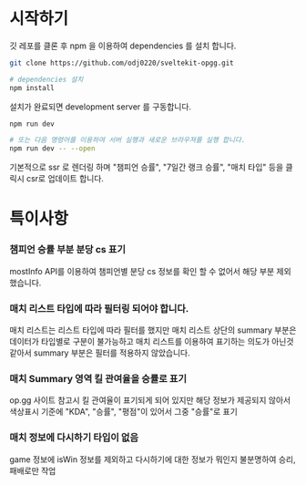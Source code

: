 # 시작하기

깃 레포를 클론 후 npm 을 이용하여 dependencies 를 설치 합니다.

```bash
git clone https://github.com/odj0220/sveltekit-opgg.git

# dependencies 설치
npm install
```

설치가 완료되면 development server 를 구동합니다.
```bash
npm run dev

# 또는 다음 명령어를 이용하여 서버 실행과 새로운 브라우져를 실행 합니다.
npm run dev -- --open
```

기본적으로 ssr 로 렌더링 하며 "챔피언 승률", "7일간 랭크 승률", "매치 타입" 등을 클릭시 csr로 업데이트 합니다. 

# 특이사항
### 챔피언 승률 부분 분당 cs 표기
mostInfo API를 이용하여 챔피언별 분당 cs 정보를 확인 할 수 없어서 해당 부분 제외했습니다.

### 매치 리스트 타입에 따라 필터링 되어야 합니다.
매치 리스트는 리스트 타입에 따라 필터를 했지만 매치 리스트 상단의 summary 부분은 데이터가 타입별로 구분이 불가능하고 매치 리스트를 이용하여 표기하는 의도가 아닌것 같아서 summary 부분은 필터를 적용하지 않았습니다.

### 매치 Summary 영역 킬 관여율을 승률로 표기
op.gg 사이트 참고시 킬 관여율이 표기되게 되어 있지만 해당 정보가 제공되지 않아서 색상표시 기준에 "KDA", "승률", "평점"이 있어서 그중 "승률"로 표기

### 매치 정보에 다시하기 타입이 없음
game 정보에 isWin 정보를 제외하고 다시하기에 대한 정보가 뭐인지 불분명하여 승리, 패배로만 작업

